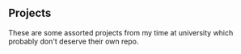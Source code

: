 ## Projects

These are some assorted projects from my time at university which probably don't deserve their own repo.
